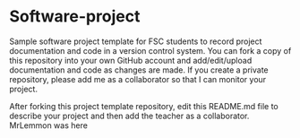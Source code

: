 # Software-project
Sample software project template for FSC students to record project documentation and code in a version control system.
You can fork a copy of this repository into your own GitHub account and add/edit/upload documentation and code as changes are made.
If you create a private repository, please add me as a collaborator so that I can monitor your project.

After forking this project template repository, edit this README.md file to describe your project and then add the teacher as a collaborator.
MrLemmon was here
